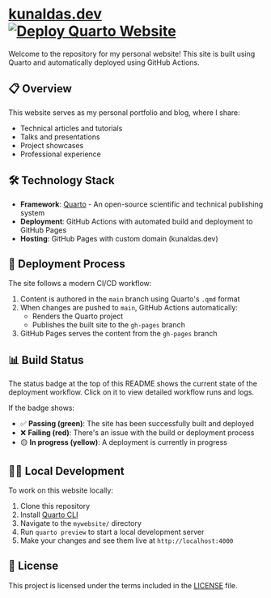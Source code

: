 # [kunaldas.dev](https://kunaldas.dev) [![Deploy Quarto Website](https://github.com/kunalworldwide/kunalworldwide.github.io/actions/workflows/deploy-quarto-website.yml/badge.svg)](https://github.com/kunalworldwide/kunalworldwide.github.io/actions/workflows/deploy-quarto-website.yml)

Welcome to the repository for my personal website! This site is built using Quarto and automatically deployed using GitHub Actions.

## 📋 Overview

This website serves as my personal portfolio and blog, where I share:

- Technical articles and tutorials
- Talks and presentations
- Project showcases
- Professional experience

## 🛠️ Technology Stack

- **Framework**: [Quarto](https://quarto.org/) - An open-source scientific and technical publishing system
- **Deployment**: GitHub Actions with automated build and deployment to GitHub Pages
- **Hosting**: GitHub Pages with custom domain (kunaldas.dev)

## 🚀 Deployment Process

The site follows a modern CI/CD workflow:

1. Content is authored in the `main` branch using Quarto's `.qmd` format
2. When changes are pushed to `main`, GitHub Actions automatically:
   - Renders the Quarto project
   - Publishes the built site to the `gh-pages` branch
3. GitHub Pages serves the content from the `gh-pages` branch

## 📊 Build Status

The status badge at the top of this README shows the current state of the deployment workflow. Click on it to view detailed workflow runs and logs.

If the badge shows:
- ✅ **Passing (green)**: The site has been successfully built and deployed
- ❌ **Failing (red)**: There's an issue with the build or deployment process
- 🟡 **In progress (yellow)**: A deployment is currently in progress

## 🧑‍💻 Local Development

To work on this website locally:

1. Clone this repository
2. Install [Quarto CLI](https://quarto.org/docs/get-started/)
3. Navigate to the `mywebsite/` directory
4. Run `quarto preview` to start a local development server
5. Make your changes and see them live at `http://localhost:4000`

## 📝 License

This project is licensed under the terms included in the [LICENSE](LICENSE) file.

